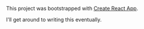 This project was bootstrapped with [Create React App](https://github.com/facebook/create-react-app).

I'll get around to writing this eventually.

